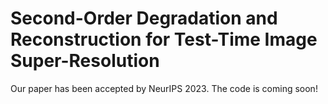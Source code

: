 # Second-Order Degradation and Reconstruction for Test-Time Image Super-Resolution
Our paper has been accepted by NeurIPS 2023. The code is coming soon!
